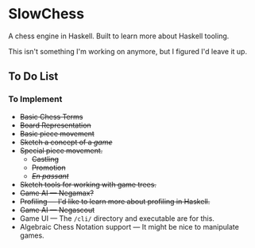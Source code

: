 SlowChess
=========

A chess engine in Haskell. Built to learn more about Haskell tooling.

This isn't something I'm working on anymore, but I figured I'd leave it up.

To Do List
----------

### To Implement

* ~~Basic Chess Terms~~
* ~~Board Representation~~
* ~~Basic piece movement~~
* ~~Sketch a concept of a *game*~~
* ~~Special piece movement.~~
    * ~~Castling~~
    * ~~Promotion~~
    * ~~*En passant*~~
* ~~Sketch tools for working with game trees.~~
* ~~Game AI — Negamax?~~
* ~~Profiling — I'd like to learn more about profiling in Haskell.~~
* ~~Game AI — Negascout~~
* Game UI — The `/cli/` directory and executable are for this.
* Algebraic Chess Notation support — It might be nice to manipulate games.
